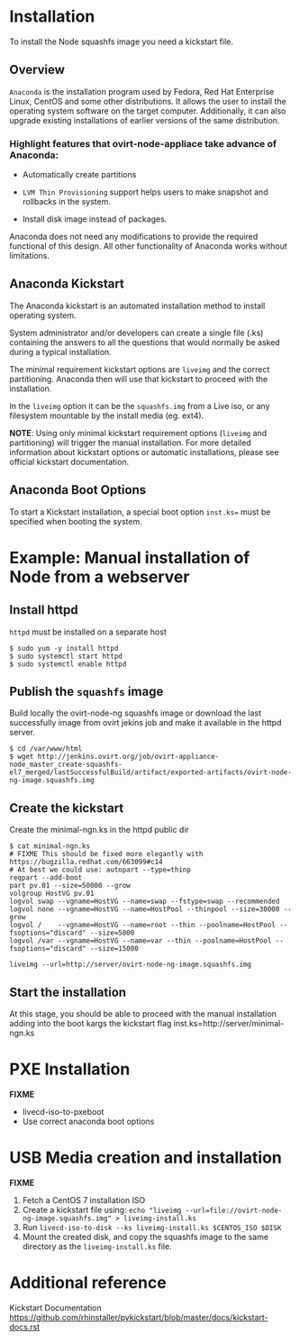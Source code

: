 # Installation

To install the Node squashfs image you need a kickstart file.

## Overview

`Anaconda` is the installation program used by Fedora, Red Hat Enterprise Linux,
CentOS and some other distributions. It allows the user to install the operating
system software on the target computer. Additionally, it can also upgrade existing
installations of earlier versions of the same distribution.

### Highlight features that ovirt-node-appliace take advance of Anaconda:

* Automatically create partitions

* `LVM Thin Provisioning` support helps users to make snapshot and
rollbacks in the system.

* Install disk image instead of packages.

Anaconda does not need any modifications to provide the required functional of
this design. All other functionality of Anaconda works without limitations.

## Anaconda Kickstart

The Anaconda kickstart is an automated installation method to install operating system.

System administrator and/or developers can create a single file (.ks) containing the answers
to all the questions that would normally be asked during a typical installation.

The minimal requirement kickstart options are `liveimg` and the correct partitioning.
Anaconda then will use that kickstart to proceed with the installation.

In the `liveimg` option it can be the `squashfs.img` from a Live iso,
or any filesystem mountable by the install media (eg. ext4).

**NOTE**: Using only minimal kickstart requirement options (`liveimg` and partitioning)
will trigger the manual installation. For more detailed information about kickstart
options or automatic installations, please see official kickstart documentation.

## Anaconda Boot Options

To start a Kickstart installation, a special boot option `inst.ks=` must be specified
when booting the system.

# Example: Manual installation of Node from a webserver

## Install httpd

`httpd` must be installed on a separate host

    $ sudo yum -y install httpd
    $ sudo systemctl start httpd
    $ sudo systemctl enable httpd

## Publish the `squashfs` image

Build locally the ovirt-node-ng squashfs image or download
the last successfully image from ovirt jekins job and make it available
in the httpd server.

    $ cd /var/www/html
    $ wget http://jenkins.ovirt.org/job/ovirt-appliance-node_master_create-squashfs-el7_merged/lastSuccessfulBuild/artifact/exported-artifacts/ovirt-node-ng-image.squashfs.img

## Create the kickstart

Create the minimal-ngn.ks in the httpd public dir

    $ cat minimal-ngn.ks
    # FIXME This should be fixed more elegantly with https://bugzilla.redhat.com/663099#c14
    # At best we could use: autopart --type=thinp
    reqpart --add-boot
    part pv.01 --size=50000 --grow
    volgroup HostVG pv.01
    logvol swap --vgname=HostVG --name=swap --fstype=swap --recommended
    logvol none --vgname=HostVG --name=HostPool --thinpool --size=30000 --grow
    logvol /    --vgname=HostVG --name=root --thin --poolname=HostPool --fsoptions="discard" --size=5000
    logvol /var --vgname=HostVG --name=var --thin --poolname=HostPool --fsoptions="discard" --size=15000
    
    liveimg --url=http://server/ovirt-node-ng-image.squashfs.img

## Start the installation

At this stage, you should be able to proceed with the manual installation adding
into the boot kargs the kickstart flag inst.ks=http://server/minimal-ngn.ks

# PXE Installation

**FIXME**

- livecd-iso-to-pxeboot
- Use correct anaconda boot options

# USB Media creation and installation

**FIXME**

1. Fetch a CentOS 7 installation ISO
2. Create a kickstart file using: `echo "liveimg --url=file://ovirt-node-ng-image.squashfs.img" > liveimg-install.ks`
3. Run `livecd-iso-to-disk --ks liveimg-install.ks $CENTOS_ISO $DISK`
4. Mount the created disk, and copy the squashfs image to the same directory as the `liveimg-install.ks` file.

# Additional reference

Kickstart Documentation
https://github.com/rhinstaller/pykickstart/blob/master/docs/kickstart-docs.rst

